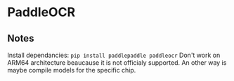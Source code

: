 # PaddleOCR

## Notes

Install dependancies: `pip install paddlepaddle paddleocr`
Don't work on ARM64 architecture beaucause it is not officialy supported.
An other way is maybe compile models for the specific chip.
